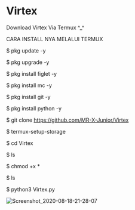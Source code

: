 # Virtex
Download Virtex Via Termux ^_^

CARA INSTALL NYA MELALUI TERMUX


$ pkg update -y

$ pkg upgrade -y

$ pkg install figlet -y 

$ pkg install mc -y


$ pkg install git -y

$ pkg install python -y

$ git clone https://github.com/MR-X-Junior/Virtex

$ termux-setup-storage

$ cd Virtex

$ ls

$ chmod +x *
 
 $ ls
 
 $ python3 Virtex.py

![Screenshot_2020-08-18-21-28-07](https://user-images.githubusercontent.com/68039885/90518759-c20b7c80-e199-11ea-9f83-050ed1d73c02.png)
